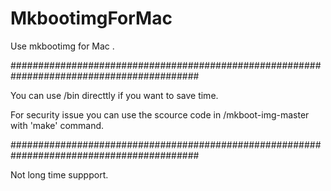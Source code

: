 # MkbootimgForMac
Use mkbootimg for Mac .


##########################################################################################

You can use /bin directtly if you want to save time.



For security issue you can use the scource code in /mkboot-img-master with 'make' command.


##########################################################################################


Not long time suppport.
